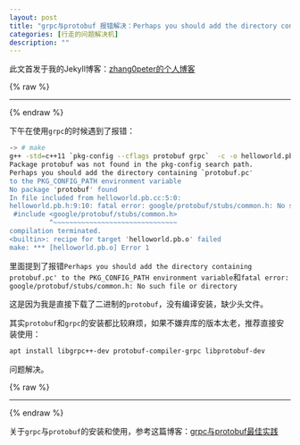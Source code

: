 ```yaml
---
layout: post
title: "grpc与protobuf 报错解决：Perhaps you should add the directory containing `protobuf.pc' to the PKG_CONFIG_PATH environment variable"
categories: [行走的问题解决机]
description: ""
---
```


此文首发于我的Jekyll博客：[zhang0peter的个人博客](https://zhang0peter.com)         

{% raw %}
***          
{% endraw %}

下午在使用`grpc`的时候遇到了报错：
```sh
-> # make
g++ -std=c++11 `pkg-config --cflags protobuf grpc`  -c -o helloworld.pb.o helloworld.pb.cc
Package protobuf was not found in the pkg-config search path.
Perhaps you should add the directory containing `protobuf.pc'
to the PKG_CONFIG_PATH environment variable
No package 'protobuf' found
In file included from helloworld.pb.cc:5:0:
helloworld.pb.h:9:10: fatal error: google/protobuf/stubs/common.h: No such file or directory
 #include <google/protobuf/stubs/common.h>
          ^~~~~~~~~~~~~~~~~~~~~~~~~~~~~~~~
compilation terminated.
<builtin>: recipe for target 'helloworld.pb.o' failed
make: *** [helloworld.pb.o] Error 1
```
里面提到了报错`Perhaps you should add the directory containing protobuf.pc' to the PKG_CONFIG_PATH environment variable`和`fatal error: google/protobuf/stubs/common.h: No such file or directory`

这是因为我是直接下载了二进制的`protobuf`，没有编译安装，缺少头文件。

其实`protobuf`和`grpc`的安装都比较麻烦，如果不嫌弃库的版本太老，推荐直接安装使用：

```sh
apt install libgrpc++-dev protobuf-compiler-grpc libprotobuf-dev 
```
问题解决。

{% raw %}
***          
{% endraw %}

关于`grpc`与`protobuf`的安装和使用，参考这篇博客：[grpc与protobuf最佳实践](http://zhang0peter.com/grpc-and-protobuf/)